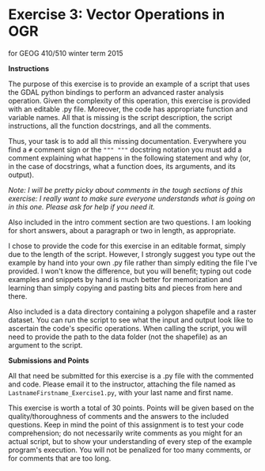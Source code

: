 Exercise 3: Vector Operations in OGR
====================================
for GEOG 410/510 winter term 2015


**Instructions**

The purpose of this exercise is to provide an example of
a script that uses the GDAL python bindings to perform an
advanced raster analysis operation. Given the complexity of
this operation, this exercise is provided with an editable .py file.
Moreover, the code has appropriate function and variable names.
All that is missing is the script description, the script instructions,
all the function docstrings, and all the comments.

Thus, your task is to add all this missing documentation.
Everywhere you find a `#` comment sign or the `""" """` docstring
notation you must add a comment
explaining what happens in the following statement and why (or, in the case
of docstrings, what a function does, its arguments, and its output).

*Note: I will be pretty picky about comments in the tough sections
of this exercise: I really want to make sure everyone understands
what is going on in this one. Please ask for help if you need it.*

Also included in the intro comment section are two questions.
I am looking for short answers, about a paragraph or two in length,
as appropriate.

I chose to provide the code for this exercise in an editable format,
simply due to the length of the script. However, I strongly suggest
you type out the example by hand into your own .py file rather
than simply editing the file I've provided.
I won't know the difference, but you will benefit;
typing out code examples and snippets by hand is much better for
memorization and learning than simply copying and pasting bits
and pieces from here and there.

Also included is a data directory containing a polygon shapefile
and a raster dataset.
You can run the script to see what the input
and output look like to ascertain the code's specific operations.
When calling the script, you will need to provide the path to
the data folder (not the shapefile) as an argument to the script.


**Submissions and Points**

All that need be submitted for this exercise is a .py file with the
commented and code. Please email it to the instructor,
attaching the file named as `LastnameFirstname_Exercise1.py`, with
your last name and first name.

This exercise is worth a total of 30 points. Points will be given
based on the quality/thoroughness of comments and the answers to the
included questions.
Keep in mind the point of this assignment is to test your code
comprehension; do not necessarily write comments as you might
for an actual script, but to show your understanding of every
step of the example program's execution. You will not be penalized
for too many comments, or for comments that are too long.
